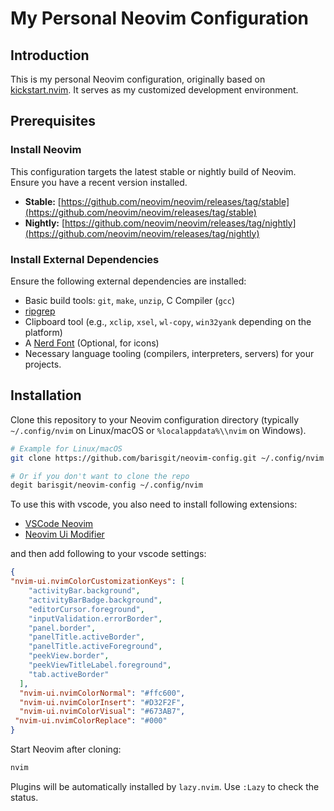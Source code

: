 # My Personal Neovim Configuration

## Introduction

This is my personal Neovim configuration, originally based on [kickstart.nvim](https://github.com/nvim-lua/kickstart.nvim). It serves as my customized development environment.

## Prerequisites

### Install Neovim

This configuration targets the latest stable or nightly build of Neovim. Ensure you have a recent version installed.

* **Stable:** [https://github.com/neovim/neovim/releases/tag/stable](https://github.com/neovim/neovim/releases/tag/stable)
* **Nightly:** [https://github.com/neovim/neovim/releases/tag/nightly](https://github.com/neovim/neovim/releases/tag/nightly)

### Install External Dependencies

Ensure the following external dependencies are installed:

* Basic build tools: `git`, `make`, `unzip`, C Compiler (`gcc`)
* [ripgrep](https://github.com/BurntSushi/ripgrep#installation)
* Clipboard tool (e.g., `xclip`, `xsel`, `wl-copy`, `win32yank` depending on the platform)
* A [Nerd Font](https://www.nerdfonts.com/) (Optional, for icons)
* Necessary language tooling (compilers, interpreters, servers) for your projects.

## Installation

Clone this repository to your Neovim configuration directory (typically `~/.config/nvim` on Linux/macOS or `%localappdata%\\nvim` on Windows).

```sh
# Example for Linux/macOS
git clone https://github.com/barisgit/neovim-config.git ~/.config/nvim

# Or if you don't want to clone the repo
degit barisgit/neovim-config ~/.config/nvim
```

To use this with vscode, you also need to install following extensions:

* [VSCode Neovim](https://marketplace.visualstudio.com/items?itemName=asvetliakov.vscode-neovim)
* [Neovim Ui Modifier](https://marketplace.visualstudio.com/items?itemName=JulianIaquinandi.nvim-ui-modifier)

and then add following to your vscode settings:

```json
{
"nvim-ui.nvimColorCustomizationKeys": [
    "activityBar.background",
    "activityBarBadge.background",
    "editorCursor.foreground",
    "inputValidation.errorBorder",
    "panel.border",
    "panelTitle.activeBorder",
    "panelTitle.activeForeground",
    "peekView.border",
    "peekViewTitleLabel.foreground",
    "tab.activeBorder"
  ],
  "nvim-ui.nvimColorNormal": "#ffc600",
  "nvim-ui.nvimColorInsert": "#D32F2F",
  "nvim-ui.nvimColorVisual": "#673AB7",
 "nvim-ui.nvimColorReplace": "#000"
}
```

Start Neovim after cloning:

```sh
nvim
```

Plugins will be automatically installed by `lazy.nvim`. Use `:Lazy` to check the status.
